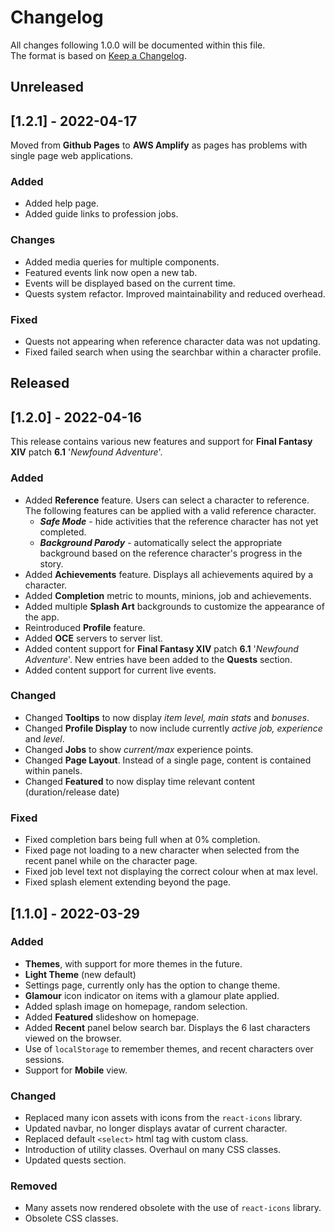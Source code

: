# Changelog
All changes following 1.0.0 will be documented within this file.  
The format is based on [Keep a Changelog](https://keepachangelog.com/en/1.0.0/).

## Unreleased

## [1.2.1] - 2022-04-17
Moved from **Github Pages** to **AWS Amplify** as pages has problems with single page web applications.

### Added

- Added help page.
- Added guide links to profession jobs.

### Changes

- Added media queries for multiple components.
- Featured events link now open a new tab.
- Events will be displayed based on the current time.
- Quests system refactor. Improved maintainability and reduced overhead.

### Fixed
- Quests not appearing when reference character data was not updating.
- Fixed failed search when using the searchbar within a character profile.

## Released

## [1.2.0] - 2022-04-16

This release contains various new features and support for **Final Fantasy XIV** patch **6.1** '*Newfound Adventure*'.

### Added

- Added **Reference** feature. Users can select a character to reference. The following features can be applied with a valid reference character.
    - ***Safe Mode*** - hide activities that the reference character has not yet completed.
    - ***Background Parody*** - automatically select the appropriate background based on the reference character's progress in the story.
- Added **Achievements** feature. Displays all achievements aquired by a character.
- Added **Completion** metric to mounts, minions, job and achievements.
- Added multiple **Splash Art** backgrounds to customize the appearance of the app.
- Reintroduced **Profile** feature.
- Added **OCE** servers to server list.
- Added content support for **Final Fantasy XIV** patch **6.1** '*Newfound Adventure*'. New entries have been added to the **Quests** section.
- Added content support for current live events.

### Changed

- Changed **Tooltips** to now display *item level, main stats* and *bonuses*.
- Changed **Profile Display** to now include currently *active job, experience* and *level*.
- Changed **Jobs** to show *current/max* experience points.
- Changed **Page Layout**. Instead of a single page, content is contained within panels.
- Changed **Featured** to now display time relevant content (duration/release date)

### Fixed

- Fixed completion bars being full when at 0% completion.
- Fixed page not loading to a new character when selected from the recent panel while on the character page.
- Fixed job level text not displaying the correct colour when at max level.
- Fixed splash element extending beyond the page.

## [1.1.0] - 2022-03-29

### Added 

- **Themes**, with support for more themes in the future.
- **Light Theme** (new default)
- Settings page, currently only has the option to change theme.
- **Glamour** icon indicator on items with a glamour plate applied.
- Added splash image on homepage, random selection.
- Added **Featured** slideshow on homepage.
- Added **Recent** panel below search bar. Displays the 6 last characters viewed on the browser.
- Use of `localStorage` to remember themes, and recent characters over sessions.
- Support for **Mobile** view.

### Changed 

- Replaced many icon assets with icons from the `react-icons` library.
- Updated navbar, no longer displays avatar of current character.
- Replaced default `<select>` html tag with custom class.
- Introduction of utility classes. Overhaul on many CSS classes.
- Updated quests section.

### Removed

- Many assets now rendered obsolete with the use of `react-icons` library.
- Obsolete CSS classes.